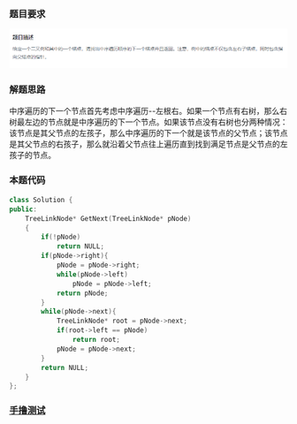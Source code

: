 ### 题目要求

![](./pic/offer8.png)

### 解题思路

中序遍历的下一个节点首先考虑中序遍历--左根右。如果一个节点有右树，那么右树最左边的节点就是中序遍历的下一个节点。如果该节点没有右树也分两种情况：该节点是其父节点的左孩子，那么中序遍历的下一个就是该节点的父节点；该节点是其父节点的右孩子，那么就沿着父节点往上遍历直到找到满足节点是父节点的左孩子的节点。

### 本题代码

```c++
class Solution {
public:
    TreeLinkNode* GetNext(TreeLinkNode* pNode)
    {
        if(!pNode)
            return NULL;
        if(pNode->right){
            pNode = pNode->right;
            while(pNode->left)
                pNode = pNode->left;
            return pNode;
        }
        while(pNode->next){
            TreeLinkNode* root = pNode->next;
            if(root->left == pNode)
                return root;
            pNode = pNode->next;
        }
        return NULL;
    }
};
```

### [手撸测试](<https://www.nowcoder.com/practice/9023a0c988684a53960365b889ceaf5e?tpId=13&tqId=11210&tPage=3&rp=1&ru=%2Fta%2Fcoding-interviews&qru=%2Fta%2Fcoding-interviews%2Fquestion-ranking>) 
